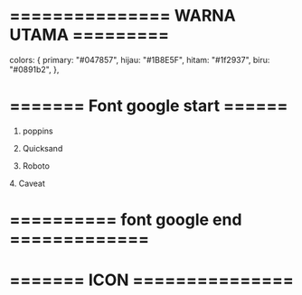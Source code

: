 #  =============== WARNA UTAMA =========
  colors: {
            primary: "#047857",
            hijau: "#1B8E5F",
            hitam: "#1f2937",
            biru: "#0891b2",
},

# ======= Font google start ======

1. poppins 
<link href="https://fonts.googleapis.com/css2?family=Poppins:wght@100;200;300;400;500;600;700;800&display=swap"
        rel="stylesheet" />

2. Quicksand
 <link href="https://fonts.googleapis.com/css2?family=Quicksand:wght@400;500;600;700&display=swap"
        rel="stylesheet" />

3. Roboto
<link
        href="https://fonts.googleapis.com/css2?family=Roboto:ital,wght@0,100;0,300;0,400;0,500;0,700;0,900;1,100;1,300;1,400;1,500;1,700;1,900&display=swap"
        rel="stylesheet">
4. Caveat
<link
        href="https://fonts.googleapis.com/css2?family=Caveat:wght@400..700&family=Edu+AU+VIC+WA+NT+Hand:wght@400..700&family=Roboto:ital,wght@0,100;0,300;0,400;0,500;0,700;0,900;1,100;1,300;1,400;1,500;1,700;1,900&display=swap"
        rel="stylesheet">

# ========== font google  end =============

#  ======= ICON ===============